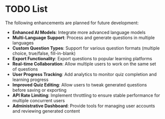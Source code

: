 # TODO List

The following enhancements are planned for future development:

- **Enhanced AI Models**: Integrate more advanced language models
- **Multi-Language Support**: Process and generate questions in multiple languages
- **Custom Question Types**: Support for various question formats (multiple choice, true/false, fill-in-blank)
- **Export Functionality**: Export questions to popular learning platforms
- **Real-time Collaboration**: Allow multiple users to work on the same set of questions
- **User Progress Tracking**: Add analytics to monitor quiz completion and learning progress
- **Improved Quiz Editing**: Allow users to tweak generated questions before saving or exporting
- **API Rate Limiting**: Implement throttling to ensure stable performance for multiple concurrent users
- **Administrative Dashboard**: Provide tools for managing user accounts and reviewing generated content
